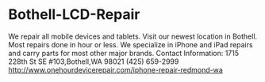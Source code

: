 # Bothell-LCD-Repair
We repair all mobile devices and tablets. Visit our newest location in Bothell. Most repairs done in hour or less. We specialize in iPhone and iPad repairs and carry parts for most other major brands.  Contact Information:  1715 228th St SE #103,Bothell,WA 98021  (425) 659-2999  http://www.onehourdevicerepair.com/iphone-repair-redmond-wa
